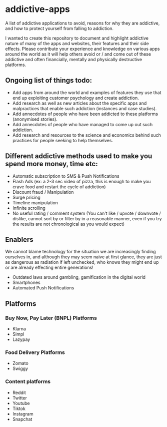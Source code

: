# addictive-apps
A list of addictive applications to avoid, reasons for why they are addictive, and how to protect yourself from falling to addiction.

I wanted to create this repository to document and highlight addictive nature of many of the apps and websites, their features and their side effects. Please contribute your experience and knowledge on various apps around the world as it will help others avoid or / and come out of these addictive and often financially, mentally and physically destructive platforms.

## Ongoing list of things todo:

- Add apps from around the world and examples of features they use that end up exploiting customer psychology and create addiction.
- Add research as well as new articles about the specific apps and malpractices that enable such addiction (instances and case studies).
- Add annecdotes of people who have been addicted to these platforms (anonymised stories).
- Add annecdotes of people who have managed to come up out such addiction.
- Add research and resources to the science and economics behind such practices for people seeking to help themselves.


## Different addictive methods used to make you spend more money, time etc:

- Automatic subscription to SMS & Push Notifications
- Flash Ads (ex: a 2-3 sec video of pizza, this is enough to make you crave food and restart the cycle of addiction)
- Discount fraud / Manipulation
- Surge pricing
- Timeline manipulation
- Infinite scrolling
- No useful rating / comment system (You can't like / upvote / downvote / dislike, cannot sort by or filter by in a reasonable manner, even if you try the results are not chronological as you would expect)


## Enablers

We cannot blame technology for the situation we are increasingly finding ourselves in, and although they may seem naive at first glance, they are just as dangerous as radiation if left unchecked, who knows they might end up or are already effecting entire generations!

- Outdated laws around gambling, gamification in the digital world
- Smartphones
- Automated Push Notifications

## Platforms

### Buy Now, Pay Later (BNPL) Platforms

- Klarna
- Simpl
- Lazypay

### Food Delivery Platforms

- Zomato
- Swiggy

### Content platforms

- Reddit
- Twitter
- Youtube
- Tiktok
- Instagram
- Snapchat
